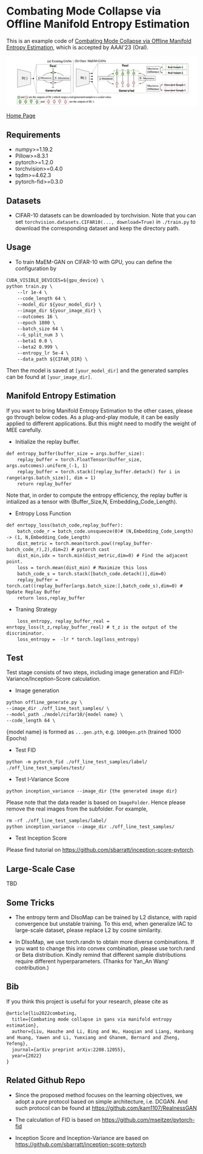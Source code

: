 # Combating Mode Collapse via Offline Manifold Entropy Estimation
This is an example code of [Combating Mode Collapse via Offline Manifold Entropy Estimation](https://arxiv.org/pdf/2208.12055.pdf), which is accepted by AAAI'23 (Oral).

![](./src/teaser.png)

[Home Page](https://haozheliu-st.github.io/MEE/)

## Requirements

*   numpy>=1.19.2
*   Pillow>=8.3.1
*   pytorch>=1.2.0
*   torchvision>=0.4.0
*   tqdm>=4.62.3
*   pytorch-fid>=0.3.0

## Datasets
* CIFAR-10 datasets can be downloaded by torchvision. Note that you can set
`torchvision.datasets.CIFAR10(..., download=True)` in `./train.py` to download the corresponding dataset and keep the directory path.

## Usage
* To train MaEM-GAN on CIFAR-10 with GPU, you can define the configuration by
```
CUDA_VISIBLE_DEVICES=${gpu_device} \
python train.py \
    --lr 1e-4 \
    --code_length 64 \
    --model_dir ${your_model_dir} \
    --image_dir ${your_image_dir} \
    --outcomes 16 \
    --epoch 1800 \
    --batch_size 64 \
    --G_split_num 3 \
    --beta1 0.0 \
    --beta2 0.999 \
    --entropy_lr 5e-4 \
    --data_path ${CIFAR_DIR} \
```

Then the model is saved at `[your_model_dir]` and the generated samples can be found at `[your_image_dir]`.

## Manifold Entropy Estimation

If you want to bring Manifold Entropy Estimation to the other cases, please go through below codes. As a plug-and-play module, it can be easily applied to different applications. But this might need to modify the weight of MEE carefully.


* Initialize the replay buffer.

```
def entropy_buffer(buffer_size = args.buffer_size):
    replay_buffer = torch.FloatTensor(buffer_size, args.outcomes).uniform_(-1, 1)
    replay_buffer = torch.stack([replay_buffer.detach() for i in range(args.batch_size)], dim = 1)
    return replay_buffer
```

Note that, in order to compute the entropy efficiency, the replay buffer is intialized as a tensor with (Buffer_Size,N, Embedding_Code_Length).

* Entropy Loss Function

```
def enrtopy_loss(batch_code,replay_buffer):
    batch_code_r = batch_code.unsqueeze(0)# (N,Embedding_Code_Length) -> (1, N,Embedding_Code_Length)
    dist_metric = torch.mean(torch.pow((replay_buffer-batch_code_r),2),dim=2) # pytorch cast
    dist_min,idx = torch.min(dist_metric,dim=0) # Find the adjacent point.
    loss = torch.mean(dist_min) # Maximize this loss 
    batch_code_s = torch.stack([batch_code.detach()],dim=0) 
    replay_buffer = torch.cat((replay_buffer[args.batch_size:],batch_code_s),dim=0) # Update Replay Buffer
    return loss,replay_buffer 
```    

* Traning Strategy

```
    loss_entropy, replay_buffer_real = enrtopy_loss(t_z,replay_buffer_real) # t_z is the output of the discriminator.
    loss_entropy =  -lr * torch.log(loss_entropy)
```


## Test
Test stage consists of two steps, including image generation and FID/I-Variance/Inception-Score calculation.

* Image generation

```
python offline_generate.py \
--image_dir ./off_line_test_samples/ \
--model_path ./model/cifar10/{model name} \
--code_length 64 \
```

{model name} is formed as `...gen.pth`, e.g. `1000gen.pth` (trained 1000 Epochs)

* Test FID
```
python -m pytorch_fid ./off_line_test_samples/label/  ./off_line_test_samples/test/
```

* Test I-Variance Score
```
python inception_variance --image_dir {the generated image dir}
```
Please note that the data reader is based on `ImageFolder`. Hence please remove the real images from the subfolder.
For example,
```
rm -rf ./off_line_test_samples/label/
python inception_variance --image_dir ./off_line_test_samples/
```

* Test Inception Score

Please find tutorial on https://github.com/sbarratt/inception-score-pytorch.

## Large-Scale Case
TBD

## Some Tricks

* The entropy term and DIsoMap can be trained by L2 distance, with rapid convergence but unstable training. To this end, when generalize IAC to large-scale dataset, please replace L2 by cosine similarity.

* In DIsoMap, we use torch.randn to obtain more diverse combinations. If you want to change this into convex combination, please use torch.rand or Beta distribution. Kindly remind that different sample distributions require different hyperparameters. (Thanks for Yan_An Wang' contribution.)

## Bib
If you think this project is useful for your research, please cite as 
```
@article{liu2022combating,
  title={Combating mode collapse in gans via manifold entropy estimation},
  author={Liu, Haozhe and Li, Bing and Wu, Haoqian and Liang, Hanbang and Huang, Yawen and Li, Yuexiang and Ghanem, Bernard and Zheng, Yefeng},
  journal={arXiv preprint arXiv:2208.12055},
  year={2022}
}
```


## Related Github Repo

* Since the proposed method focuses on the learning objectives, we adopt a pure protocol based on simple architecture, i.e. DCGAN. And such protocol can be found at https://github.com/kam1107/RealnessGAN

* The calculation of FID is based on https://github.com/mseitzer/pytorch-fid

* Inception Score and Inception-Variance are based on https://github.com/sbarratt/inception-score-pytorch
